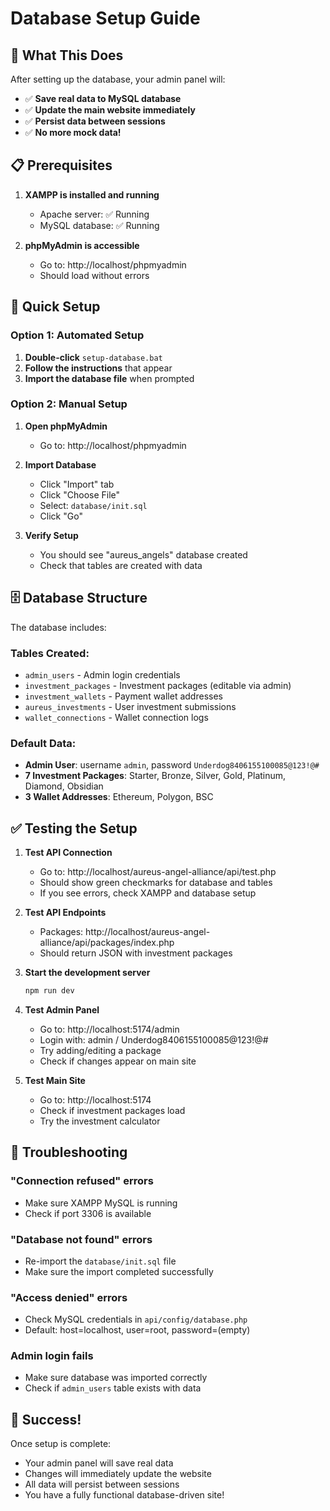 # Database Setup Guide

## 🎯 What This Does

After setting up the database, your admin panel will:
- ✅ **Save real data to MySQL database**
- ✅ **Update the main website immediately**
- ✅ **Persist data between sessions**
- ✅ **No more mock data!**

## 📋 Prerequisites

1. **XAMPP is installed and running**
   - Apache server: ✅ Running
   - MySQL database: ✅ Running

2. **phpMyAdmin is accessible**
   - Go to: http://localhost/phpmyadmin
   - Should load without errors

## 🚀 Quick Setup

### Option 1: Automated Setup
1. **Double-click** `setup-database.bat`
2. **Follow the instructions** that appear
3. **Import the database file** when prompted

### Option 2: Manual Setup

1. **Open phpMyAdmin**
   - Go to: http://localhost/phpmyadmin

2. **Import Database**
   - Click "Import" tab
   - Click "Choose File"
   - Select: `database/init.sql`
   - Click "Go"

3. **Verify Setup**
   - You should see "aureus_angels" database created
   - Check that tables are created with data

## 🗄️ Database Structure

The database includes:

### Tables Created:
- `admin_users` - Admin login credentials
- `investment_packages` - Investment packages (editable via admin)
- `investment_wallets` - Payment wallet addresses
- `aureus_investments` - User investment submissions
- `wallet_connections` - Wallet connection logs

### Default Data:
- **Admin User**: username `admin`, password `Underdog8406155100085@123!@#`
- **7 Investment Packages**: Starter, Bronze, Silver, Gold, Platinum, Diamond, Obsidian
- **3 Wallet Addresses**: Ethereum, Polygon, BSC

## ✅ Testing the Setup

1. **Test API Connection**
   - Go to: http://localhost/aureus-angel-alliance/api/test.php
   - Should show green checkmarks for database and tables
   - If you see errors, check XAMPP and database setup

2. **Test API Endpoints**
   - Packages: http://localhost/aureus-angel-alliance/api/packages/index.php
   - Should return JSON with investment packages

3. **Start the development server**
   ```bash
   npm run dev
   ```

4. **Test Admin Panel**
   - Go to: http://localhost:5174/admin
   - Login with: admin / Underdog8406155100085@123!@#
   - Try adding/editing a package
   - Check if changes appear on main site

5. **Test Main Site**
   - Go to: http://localhost:5174
   - Check if investment packages load
   - Try the investment calculator

## 🔧 Troubleshooting

### "Connection refused" errors
- Make sure XAMPP MySQL is running
- Check if port 3306 is available

### "Database not found" errors
- Re-import the `database/init.sql` file
- Make sure the import completed successfully

### "Access denied" errors
- Check MySQL credentials in `api/config/database.php`
- Default: host=localhost, user=root, password=(empty)

### Admin login fails
- Make sure database was imported correctly
- Check if `admin_users` table exists with data

## 🎉 Success!

Once setup is complete:
- Your admin panel will save real data
- Changes will immediately update the website
- All data will persist between sessions
- You have a fully functional database-driven site!
